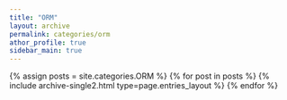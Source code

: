 ```yaml
---
title: "ORM"
layout: archive
permalink: categories/orm
athor_profile: true
sidebar_main: true
---
```


{% assign posts = site.categories.ORM %}
{% for post in posts %} {% include archive-single2.html type=page.entries_layout %} {% endfor %}